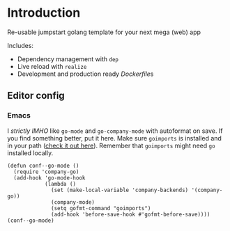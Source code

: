 # Introduction

Re-usable jumpstart golang template for your next mega (web) app

Includes:

- Dependency management with `dep`
- Live reload with `realize`
- Development and production ready *Dockerfile*s

## Editor config

### Emacs

I _strictly IMHO_ like `go-mode` and `go-company-mode` with autoformat on
save. If you find something better, put it here. Make sure `goimports`
is installed and in your path ([check it out here](https://godoc.org/golang.org/x/tools/cmd/goimports)). Remember that `goimports` might need `go` installed locally.

```elisp
(defun conf--go-mode ()
  (require 'company-go)
  (add-hook 'go-mode-hook
            (lambda ()
              (set (make-local-variable 'company-backends) '(company-go))
              (company-mode)
              (setq gofmt-command "goimports")
              (add-hook 'before-save-hook #'gofmt-before-save))))
(conf--go-mode)
```
